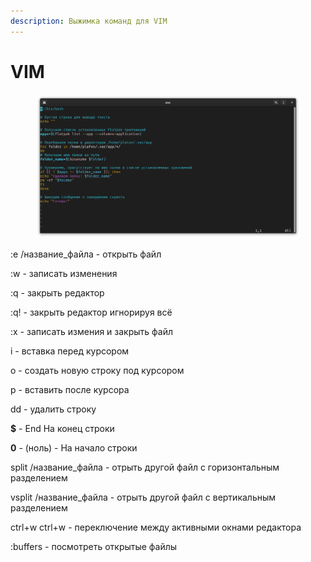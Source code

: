 ```yaml
---
description: Выжимка команд для VIM
---
```


# VIM

<figure><img src="../../../../.gitbook/assets/Снимок экрана от 2023-05-01 01-49-49.png" alt=""><figcaption></figcaption></figure>

:e /название\_файла               - открыть файл

:w                                             - записать изменения

:q                                              - закрыть редактор

:q!                                             - закрыть редактор игнорируя всё

:x                                              - записать измения и закрыть файл



i                                                - вставка перед курсором

o                                               - создать новую строку под курсором

p                                               - вставить после курсора

dd                                             - удалить строку

**$**                                              - End На конец строки

**0** - (ноль)                                 - На начало строки



split /название\_файла           - отрыть другой файл с горизонтальным разделением

vsplit /название\_файла         - отрыть другой файл с вертикальным разделением

ctrl+w ctrl+w                          - переключение между активными окнами редактора

:buffers                                    - посмотреть открытые файлы

